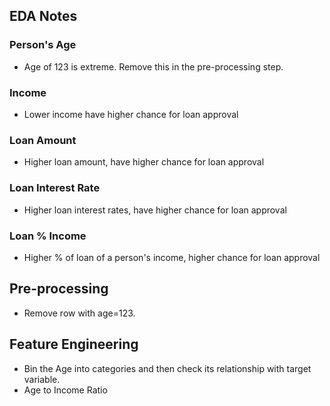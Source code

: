 ## EDA Notes

### Person's Age

- Age of 123 is extreme. Remove this in the pre-processing step.

### Income

- Lower income have higher chance for loan approval

### Loan Amount

- Higher loan amount, have higher chance for loan approval

### Loan Interest Rate

- Higher loan interest rates, have higher chance for loan approval

### Loan % Income

- Higher % of loan of a person's income, higher chance for loan approval

### 

## Pre-processing

- Remove row with age=123.

## Feature Engineering

- Bin the Age into categories and then check its relationship with target variable.
- Age to Income Ratio